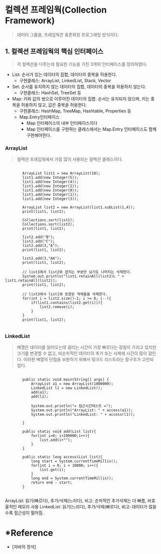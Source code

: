 # 컬렉션 프레임웍(Collection Framework)
> 데이터 그룹을, 프레임웍은 표준화된 프로그래밍 방식이다.

## 1. 컬렉션 프레임웍의 핵심 인터페이스
> 각 컬렉션을 다루는데 필요한 기능을 가진 3개의 인터페이스를 정의하였다.

+ List: 순서가 있는 데이터의 집합, 데이터의 중복을 허용한다.
    + 구현클래스: ArrayList, LinkedList, Stack, Vector
+ Set: 순서를 유지하지 않는 데이터의 집합, 데이터의 중복을 허용하지 않는다.
    + 구현클래스: HashSet, TreeSet 등
+ Map: 키와 값의 쌍으로 이루어진 데이터의 집합. 순서는 유지되지 않으며, 키는 중복을 허용하지 않고, 값은 중복을 허용한다.
    + 구현클래스: HashMap, TreeMap, Hashtable, Properties 등
    + Map.Entry인터페이스
        + Map 인터페이스의 내부 인터페이스이다
        + Map 인터페이스를 구현하는 클래스에서는 Map.Entry 인터페이스도 함께 구현해야한다.
        
### ArrayList
> 컬렉션 프레임웍에서 가장 많이 사용되는 컬렉션 클래스이다.

<pre>
    <code>
        ArrayList list1 = new ArrayList(10);
        list1.add(new Integer(5));
        list1.add(new Integer(4));
        list1.add(new Integer(2));
        list1.add(new Integer(0));
        list1.add(new Integer(1));
        list1.add(new Integer(3));

        ArrayList list2 = new ArrayList(list1.subList(1,4));
        print(list1, list2);

        Collections.sort(list1);
        Collections.sort(list2);
        print(list1, list2);

        list2.add("B");
        list2.add("C");
        list2.add(3,"A");
        print(list1, list2);

        list2.add(3,"AA");
        print(list1, list2);

        // list1에서 list2와 겹치는 부분만 남기도 나머지는 삭제한다.
        System.out.println("list1.retainAll(list2)L " + list1.retainAll(list2));
        print(list1, list2);

        // list2에서 list1에 포함된 객체들을 삭제한다.
        for(int i = list2.size()-1; i >= 0; i--){
            if(list1.contains(list2.get(i))){
                list2.remove(i);
            }
        }
        print(list1, list2);
    </code>
</pre>

### LinkedList
> 배열은 데이터를 읽어오는데 걸리는 시간이 가장 빠르다는 장점이 가지고 있지만 크기를 변경할 수 없고, 비순차적인 데이터의 추가 또는 사제에 시간이 많이 걸린다.
> 이러한 배열의 단점을 보완하기 위해서 링크드 리스트라는 잘구조가 고안되었다.

<pre>
    <code>
        public static void main(String[] args) {
            ArrayList a1 = new ArrayList(1000000);
            LinkedList l1 = new LinkedList();
            add(a1);
            add(l1);
    
            System.out.println("= 접근시간테스트 =");
            System.out.println("ArrayList: " + access(a1));
            System.out.println("LinkedList: " + access(l1));
    
        }
    
        public static void add(List list){
            for(int i=0; i<100000;i++){
                list.add(i+"");
            }
        }
    
        public static long access(List list){
            long start = System.currentTimeMillis();
            for(int i = 0; i < 10000; i++){
                list.get(i);
            }
            long end = System.currentTimeMillis();
            return end - start;
        }
    </code>
</pre>
 
ArrayList: 읽기(빠르다), 추가/삭제(느리다), 비고: 순차적인 추가삭제는 더 빠름, 비효울적인 메모리 사용
LinkedList: 읽기(느리다), 추가/삭제(빠르다), 비고: 데이터가 많을수록 접근성이 떨어짐.

# *Reference
+ [자바의 정석]